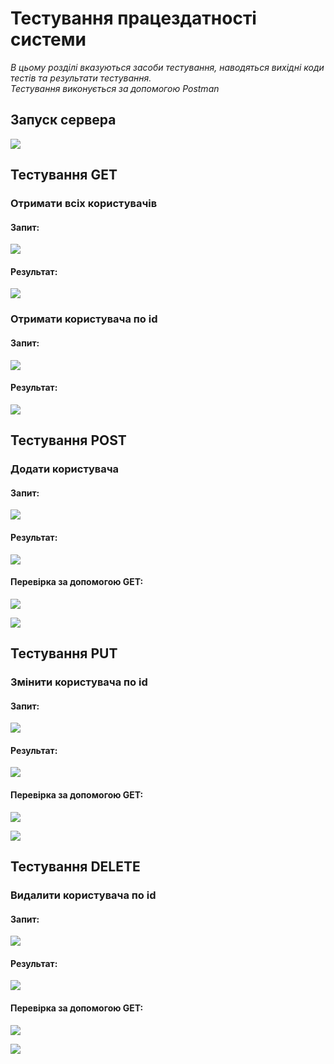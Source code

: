 # Тестування працездатності системи

*В цьому розділі вказуються засоби тестування, наводяться вихідні коди тестів та результати тестування.*  
*Тестування виконується за допомогою Postman*

## Запуск сервера

![](./photos/11.jng)

## Тестування GET

### Отримати всіх користувачів

#### Запит:
![](./photos/2.jng)

#### Результат:
![](./photos/3.jng)

### Отримати користувача по id

#### Запит:
![](./photos/4.jng)

#### Результат:
![](./photos/5.jng)

## Тестування POST

### Додати користувача

#### Запит:
![](./photos/6.jng)

#### Результат:
![](./photos/7.jng)

#### Перевірка за допомогою GET:
![](./photos/8.jng)

![](./photos/9.jng)

## Тестування PUT

### Змінити користувача по id

#### Запит:
![](./photos/10.jng)

#### Результат:
![](./photos/111.jng)

#### Перевірка за допомогою GET:
![](./photos/12.png)

![](./photos/13.png)

## Тестування DELETE

### Видалити користувача по id

#### Запит:
![](./photos/14.png)

#### Результат:
![](./photos/15.png)

#### Перевірка за допомогою GET:
![](./photos/16.png)

![](./photos/17.png)

